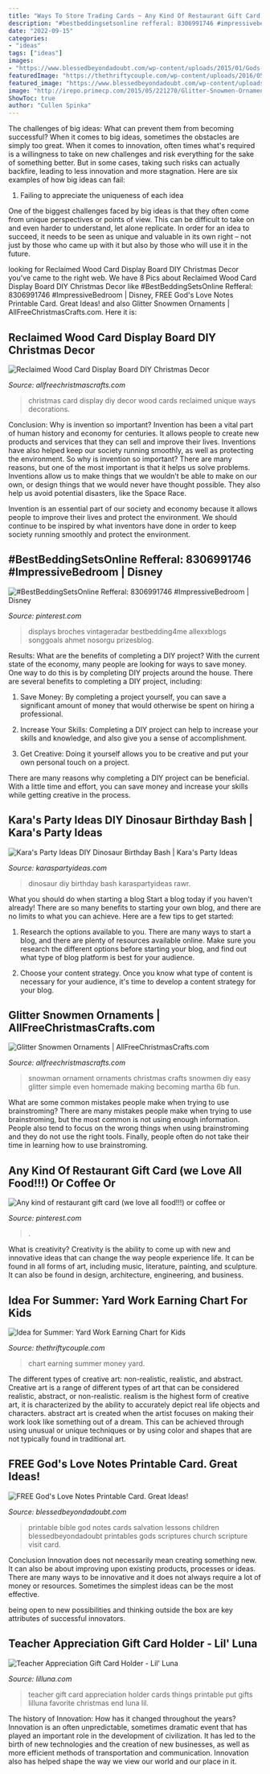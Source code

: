 ```yaml
---
title: "Ways To Store Trading Cards ~ Any Kind Of Restaurant Gift Card (we Love All Food!!!) Or Coffee Or"
description: "#bestbeddingsetsonline refferal: 8306991746 #impressivebedroom"
date: "2022-09-15"
categories:
- "ideas"
tags: ["ideas"]
images:
- "https://www.blessedbeyondadoubt.com/wp-content/uploads/2015/01/Gods-Love-Notes.jpg"
featuredImage: "https://thethriftycouple.com/wp-content/uploads/2016/05/explanation-pic-yard-work-earning-money-kids-summer-ideas.jpg"
featured_image: "https://www.blessedbeyondadoubt.com/wp-content/uploads/2015/01/Gods-Love-Notes.jpg"
image: "http://irepo.primecp.com/2015/05/221270/Glitter-Snowmen-Ornaments_ExtraLarge700_ID-1005581.jpg?v=1005581"
ShowToc: true
author: "Cullen Spinka"
---
```



The challenges of big ideas: What can prevent them from becoming successful?
When it comes to big ideas, sometimes the obstacles are simply too great. When it comes to innovation, often times what's required is a willingness to take on new challenges and risk everything for the sake of something better. But in some cases, taking such risks can actually backfire, leading to less innovation and more stagnation. Here are six examples of how big ideas can fail:
1) Failing to appreciate the uniqueness of each idea

One of the biggest challenges faced by big ideas is that they often come from unique perspectives or points of view. This can be difficult to take on and even harder to understand, let alone replicate. In order for an idea to succeed, it needs to be seen as unique and valuable in its own right – not just by those who came up with it but also by those who will use it in the future.

	

		
looking for Reclaimed Wood Card Display Board DIY Christmas Decor you've came to the right web. We have 8 Pics about Reclaimed Wood Card Display Board DIY Christmas Decor like #BestBeddingSetsOnline Refferal: 8306991746 #ImpressiveBedroom | Disney, FREE God&#039;s Love Notes Printable Card. Great Ideas! and also Glitter Snowmen Ornaments | AllFreeChristmasCrafts.com. Here it is:
		
    
## Reclaimed Wood Card Display Board DIY Christmas Decor

<img loading=lazy src="http://irepo.primecp.com/2015/04/211060/Reclaimed-Wood-Card-Display-Board-DIY-Christmas-Decor_ExtraLarge1000_ID-903598.jpg?v=903598" onerror="this.onerror=null;this.src='https://tse1.mm.bing.net/th?id=OIP.YreqHBIo1sMNH6ZkCZdRdwHaLH&amp;pid=15.1';" alt="Reclaimed Wood Card Display Board DIY Christmas Decor">

_Source: allfreechristmascrafts.com_

>christmas card display diy decor wood cards reclaimed unique ways decorations. 

	

Conclusion: Why is invention so important?
Invention has been a vital part of human history and economy for centuries. It allows people to create new products and services that they can sell and improve their lives. Inventions have also helped keep our society running smoothly, as well as protecting the environment.
So why is invention so important? There are many reasons, but one of the most important is that it helps us solve problems. Inventions allow us to make things that we wouldn’t be able to make on our own, or design things that we would never have thought possible. They also help us avoid potential disasters, like the Space Race.

 Invention is an essential part of our society and economy because it allows people to improve their lives and protect the environment. We should continue to be inspired by what inventors have done in order to keep society running smoothly and protect the environment.

    
## #BestBeddingSetsOnline Refferal: 8306991746 #ImpressiveBedroom | Disney

<img loading=lazy src="https://i.pinimg.com/originals/85/53/62/8553624794883c2762747d5f69e6bea7.jpg" onerror="this.onerror=null;this.src='https://tse3.mm.bing.net/th?id=OIP.5t8BMk-4_2iCgOFPe03qkgHaJ4&amp;pid=15.1';" alt="#BestBeddingSetsOnline Refferal: 8306991746 #ImpressiveBedroom | Disney">

_Source: pinterest.com_

>displays broches vintageradar bestbedding4me allexxblogs songgoals ahmet nosorgu prizesblog. 

	

Results: What are the benefits of completing a DIY project?
With the current state of the economy, many people are looking for ways to save money. One way to do this is by completing DIY projects around the house. There are several benefits to completing a DIY project, including:
1. Save Money: By completing a project yourself, you can save a significant amount of money that would otherwise be spent on hiring a professional.

2. Increase Your Skills: Completing a DIY project can help to increase your skills and knowledge, and also give you a sense of accomplishment.

3. Get Creative: Doing it yourself allows you to be creative and put your own personal touch on a project.

There are many reasons why completing a DIY project can be beneficial. With a little time and effort, you can save money and increase your skills while getting creative in the process.

    
## Kara&#039;s Party Ideas DIY Dinosaur Birthday Bash | Kara&#039;s Party Ideas

<img loading=lazy src="http://karaspartyideas.com/wp-content/uploads/2017/04/DIY-Dinosaur-Birthday-Bash-via-Karas-Party-Ideas-KarasPartyIdeas.com7_.jpg" onerror="this.onerror=null;this.src='https://tse3.mm.bing.net/th?id=OIP.oPa8qhMw8XPU8anD4jlkfQHaJ3&amp;pid=15.1';" alt="Kara&#039;s Party Ideas DIY Dinosaur Birthday Bash | Kara&#039;s Party Ideas">

_Source: karaspartyideas.com_

>dinosaur diy birthday bash karaspartyideas rawr. 

	

What you should do when starting a blog
Start a blog today if you haven't already! There are so many benefits to starting your own blog, and there are no limits to what you can achieve. Here are a few tips to get started:
1. Research the options available to you. There are many ways to start a blog, and there are plenty of resources available online. Make sure you research the different options before starting your blog, and find out what type of blog platform is best for your audience.

2. Choose your content strategy. Once you know what type of content is necessary for your audience, it's time to develop a content strategy for your blog.

    
## Glitter Snowmen Ornaments | AllFreeChristmasCrafts.com

<img loading=lazy src="http://irepo.primecp.com/2015/05/221270/Glitter-Snowmen-Ornaments_ExtraLarge700_ID-1005581.jpg?v=1005581" onerror="this.onerror=null;this.src='https://tse3.mm.bing.net/th?id=OIP.J5X2tGX8FnvCzVYfcHe4ZwHaKc&amp;pid=15.1';" alt="Glitter Snowmen Ornaments | AllFreeChristmasCrafts.com">

_Source: allfreechristmascrafts.com_

>snowman ornament ornaments christmas crafts snowmen diy easy glitter simple even homemade making becoming martha 6b fun. 

	

What are some common mistakes people make when trying to use brainstroming?
There are many mistakes people make when trying to use brainstroming, but the most common is not using enough information. People also tend to focus on the wrong things when using brainstroming and they do not use the right tools. Finally, people often do not take their time in learning how to use brainstroming.

    
## Any Kind Of Restaurant Gift Card (we Love All Food!!!) Or Coffee Or

<img loading=lazy src="https://i.pinimg.com/736x/77/c6/07/77c60713624102a2fd1bcc6d70e662e3--discount-gift-cards-restaurant-gift-cards.jpg" onerror="this.onerror=null;this.src='https://tse2.mm.bing.net/th?id=OIP.TQvhEbLkD9MHDPH8OSOfSwHaJ6&amp;pid=15.1';" alt="Any kind of restaurant gift card (we love all food!!!) or coffee or">

_Source: pinterest.com_

>. 

	

What is creativity?
Creativity is the ability to come up with new and innovative ideas that can change the way people experience life. It can be found in all forms of art, including music, literature, painting, and sculpture. It can also be found in design, architecture, engineering, and business.

    
## Idea For Summer: Yard Work Earning Chart For Kids

<img loading=lazy src="https://thethriftycouple.com/wp-content/uploads/2016/05/explanation-pic-yard-work-earning-money-kids-summer-ideas.jpg" onerror="this.onerror=null;this.src='https://tse1.mm.bing.net/th?id=OIP.oq2V5SRUMN24DBlaQU-aKwHaNz&amp;pid=15.1';" alt="Idea for Summer: Yard Work Earning Chart for Kids">

_Source: thethriftycouple.com_

>chart earning summer money yard. 

	

The different types of creative art: non-realistic, realistic, and abstract.
Creative art is a range of different types of art that can be considered realistic, abstract, or non-realistic. realism is the highest form of creative art, it is characterized by the ability to accurately depict real life objects and characters. abstract art is created when the artist focuses on making their work look like something out of a dream. This can be achieved through using unusual or unique techniques or by using color and shapes that are not typically found in traditional art.

    
## FREE God&#039;s Love Notes Printable Card. Great Ideas!

<img loading=lazy src="https://www.blessedbeyondadoubt.com/wp-content/uploads/2015/01/Gods-Love-Notes.jpg" onerror="this.onerror=null;this.src='https://tse3.mm.bing.net/th?id=OIP.Cbu4zU9mWNSc8zh4yHE9pQHaK3&amp;pid=15.1';" alt="FREE God&#039;s Love Notes Printable Card. Great Ideas!">

_Source: blessedbeyondadoubt.com_

>printable bible god notes cards salvation lessons children blessedbeyondadoubt printables gods scriptures church scripture visit card. 

	

Conclusion
Innovation does not necessarily mean creating something new. It can also be about improving upon existing products, processes or ideas.
There are many ways to be innovative and it does not always require a lot of money or resources. Sometimes the simplest ideas can be the most effective.

 being open to new possibilities and thinking outside the box are key attributes of successful innovators.

    
## Teacher Appreciation Gift Card Holder - Lil&#039; Luna

<img loading=lazy src="http://lilluna.com/wp-content/uploads/2016/05/teacher-gift-card-3.jpg" onerror="this.onerror=null;this.src='https://tse3.mm.bing.net/th?id=OIP.OJW_OAiyxEH7TbJxjeSIsgHaKX&amp;pid=15.1';" alt="Teacher Appreciation Gift Card Holder - Lil&#039; Luna">

_Source: lilluna.com_

>teacher gift card appreciation holder cards things printable put gifts lilluna favorite christmas end luna lil. 

	

The history of Innovation: How has it changed throughout the years?
Innovation is an often unpredictable, sometimes dramatic event that has played an important role in the development of civilization. It has led to the birth of new technologies and the creation of new businesses, as well as more efficient methods of transportation and communication. Innovation also has helped shape the way we view our world and our place in it.

